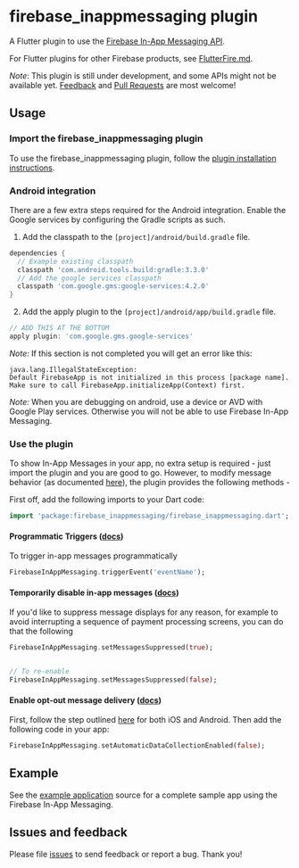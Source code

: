 # firebase_inappmessaging plugin

A Flutter plugin to use the [Firebase In-App Messaging API](https://firebase.google.com/products/in-app-messaging).

For Flutter plugins for other Firebase products, see [FlutterFire.md](https://github.com/flutter/plugins/blob/master/FlutterFire.md).

*Note*: This plugin is still under development, and some APIs might not be available yet. [Feedback](https://github.com/flutter/flutter/issues) and [Pull Requests](https://github.com/flutter/plugins/pulls) are most welcome!

## Usage

### Import the firebase_inappmessaging plugin
To use the firebase_inappmessaging plugin, follow the [plugin installation instructions](https://pub.dartlang.org/packages/firebase_inappmessaging#pub-pkg-tab-installing).

### Android integration

There are a few extra steps required for the Android integration. Enable the Google services by configuring the Gradle scripts as such.

1. Add the classpath to the `[project]/android/build.gradle` file.
```gradle
dependencies {
  // Example existing classpath
  classpath 'com.android.tools.build:gradle:3.3.0'
  // Add the google services classpath
  classpath 'com.google.gms:google-services:4.2.0'
}
```

2. Add the apply plugin to the `[project]/android/app/build.gradle` file.
```gradle
// ADD THIS AT THE BOTTOM
apply plugin: 'com.google.gms.google-services'
```

*Note:* If this section is not completed you will get an error like this:
```
java.lang.IllegalStateException:
Default FirebaseApp is not initialized in this process [package name].
Make sure to call FirebaseApp.initializeApp(Context) first.
```

*Note:* When you are debugging on android, use a device or AVD with Google Play services.
Otherwise you will not be able to use Firebase In-App Messaging.

### Use the plugin

To show In-App Messages in your app, no extra setup is required - just import the plugin and you
are good to go. However, to modify message behavior (as documented [here](https://firebase.google.com/docs/in-app-messaging/modify-message-behavior)), the plugin provides the following methods -

First off, add the following imports to your Dart code:
```dart
import 'package:firebase_inappmessaging/firebase_inappmessaging.dart';
```

#### Programmatic Triggers ([docs](https://firebase.google.com/docs/in-app-messaging/modify-message-behavior?platform=android#trigger_in-app_messages_programmatically))

To trigger in-app messages programmatically

```dart
FirebaseInAppMessaging.triggerEvent('eventName');
```

#### Temporarily disable in-app messages ([docs](https://firebase.google.com/docs/in-app-messaging/modify-message-behavior?platform=android#temporarily_disable_in-app_messages))

If you'd like to suppress message displays for any reason, for example to avoid interrupting a sequence of payment processing screens, you can do that the following

```dart
FirebaseInAppMessaging.setMessagesSuppressed(true);


// To re-enable
FirebaseInAppMessaging.setMessagesSuppressed(false);
```

#### Enable opt-out message delivery ([docs](https://firebase.google.com/docs/in-app-messaging/modify-message-behavior?platform=android#enable_opt-out_message_delivery))

First, follow the step outlined [here](https://firebase.google.com/docs/in-app-messaging/modify-message-behavior#enable_opt-out_message_delivery) for both iOS and Android. Then add the following code in your app:

```dart
FirebaseInAppMessaging.setAutomaticDataCollectionEnabled(false);
```

## Example

See the [example application](https://github.com/flutter/plugins/tree/master/packages/firebase_inappmessaging/example) source
for a complete sample app using the Firebase In-App Messaging.

## Issues and feedback

Please file [issues](https://github.com/flutter/flutter/issues/new)
to send feedback or report a bug. Thank you!
